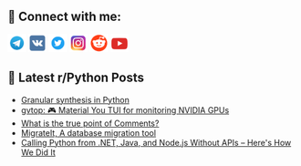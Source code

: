 ## 🔎 Connect with me:
[<img src="https://github.com/bullbesh/bullbesh/blob/main/images/Telegram.png" width="32" height="32" />](https://t.me/bullbesh)
[<img src="https://github.com/bullbesh/bullbesh/blob/main/images/VK.png" width="32" height="32" />](https://vk.com/bullbesh)
[<img src="https://github.com/bullbesh/bullbesh/blob/main/images/Twitter.png" width="32" height="32" />](https://twitter.com/bullbesh1)
[<img src="https://github.com/bullbesh/bullbesh/blob/main/images/Instagram.png" width="32" height="32" />](https://www.instagram.com/bullbesh)
[<img src="https://github.com/bullbesh/bullbesh/blob/main/images/Reddit.png" width="32" height="32" />](https://www.reddit.com/user/bullbesh)
[<img src="https://github.com/bullbesh/bullbesh/blob/main/images/YouTube.png" width="32" height="32" />](https://www.youtube.com/channel/UCtfjRs6uzgq5mfm8S06WTcg)

## 📕 Latest r/Python Posts
<!-- BLOG-POST-LIST:START -->
- [Granular synthesis in Python](https://www.reddit.com/r/Python/comments/1kz436h/granular_synthesis_in_python/)
- [gvtop: 🎮 Material You TUI for monitoring NVIDIA GPUs](https://www.reddit.com/r/Python/comments/1kz3eqk/gvtop_material_you_tui_for_monitoring_nvidia_gpus/)
- [What is the true point of Comments?](https://www.reddit.com/r/Python/comments/1kz3d1z/what_is_the_true_point_of_comments/)
- [MigrateIt, A database migration tool](https://www.reddit.com/r/Python/comments/1kz30mk/migrateit_a_database_migration_tool/)
- [Calling Python from .NET, Java, and Node.js Without APIs – Here&#39;s How We Did It](https://www.reddit.com/r/Python/comments/1kz2d5q/calling_python_from_net_java_and_nodejs_without/)
<!-- BLOG-POST-LIST:END -->
